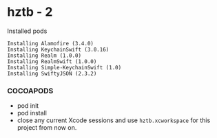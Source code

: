 hztb - 2
=============

Installed pods
```
Installing Alamofire (3.4.0)
Installing KeychainSwift (3.0.16)
Installing Realm (1.0.0)
Installing RealmSwift (1.0.0)
Installing Simple-KeychainSwift (1.0)
Installing SwiftyJSON (2.3.2)
```

### COCOAPODS
 - pod init
 - pod install
 - close any current Xcode sessions and use `hztb.xcworkspace` for this project from now on.

